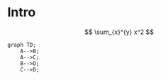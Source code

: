# Intro

$$
\sum_{x}^{y} x^2
$$


```mermaid
graph TD;
    A-->B;
    A-->C;
    B-->D;
    C-->D;
```
